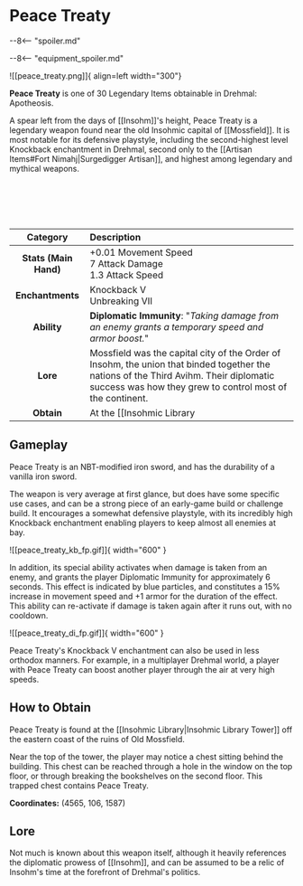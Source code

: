 # Peace Treaty

--8<-- "spoiler.md"

--8<-- "equipment_spoiler.md"

![[peace_treaty.png]]{ align=left width="300"}

**Peace Treaty** is one of 30 Legendary Items obtainable in Drehmal: Apotheosis.

A spear left from the days of [[Insohm]]'s height, Peace Treaty is a legendary weapon found near the old Insohmic capital of [[Mossfield]]. It is most notable for its defensive playstyle, including the second-highest level Knockback enchantment in Drehmal, second only to the [[Artisan Items#Fort Nimahj|Surgedigger Artisan]], and highest among legendary and mythical weapons.

<br> <br> <br> <br>

| Category | Description |
|:--------------------------------:|:-----------------------------------------------------------------------------------------------------------------------------------------------------------------------------|
| **Stats (Main Hand)**         | +0.01 Movement Speed <br> 7 Attack Damage <br> 1.3 Attack Speed         |
| **Enchantments**              | Knockback V <br> Unbreaking VII |
| **Ability**                   | **Diplomatic Immunity**: "*Taking damage from an enemy grants a temporary speed and armor boost.*" |
| **Lore**                      | Mossfield was the capital city of the Order of Insohm, the union that binded together the nations of the Third Avihm. Their diplomatic success was how they grew to control most of the continent. |
| **Obtain**                    | At the [[Insohmic Library|Insohmic Library Tower]].   |

## Gameplay
Peace Treaty is an NBT-modified iron sword, and has the durability of a vanilla iron sword.

The weapon is very average at first glance, but does have some specific use cases, and can be a strong piece of an early-game build or challenge build. It encourages a somewhat defensive playstyle, with its incredibly high Knockback enchantment enabling players to keep almost all enemies at bay. 

![[peace_treaty_kb_fp.gif]]{ width="600" }

In addition, its special ability activates when damage is taken from an enemy, and grants the player Diplomatic Immunity for approximately 6 seconds. This effect is indicated by blue particles, and constitutes a 15% increase in movement speed and +1 armor for the duration of the effect. This ability can re-activate if damage is taken again after it runs out, with no cooldown.

![[peace_treaty_di_fp.gif]]{ width="600" }

Peace Treaty's Knockback V enchantment can also be used in less orthodox manners. For example, in a multiplayer Drehmal world, a player with Peace Treaty can boost another player through the air at very high speeds.

## How to Obtain
Peace Treaty is found at the [[Insohmic Library|Insohmic Library Tower]] off the eastern coast of the ruins of Old Mossfield. 

Near the top of the tower, the player may notice a chest sitting behind the building. This chest can be reached through a hole in the window on the top floor, or through breaking the bookshelves on the second floor. This trapped chest contains Peace Treaty.

**Coordinates:** (4565, 106, 1587)

## Lore
Not much is known about this weapon itself, although it heavily references the diplomatic prowess of [[Insohm]], and can be assumed to be a relic of Insohm's time at the forefront of Drehmal's politics.